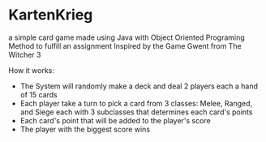 # KartenKrieg
a simple card game made using Java with Object Oriented Programing Method to fulfill an assignment
Inspired by the Game Gwent from The Witcher 3

How it works:
- The System will randomly make a deck and deal 2 players each a hand of 15 cards
- Each player take a turn to pick a card from 3 classes: Melee, Ranged, and Siege each with 3 subclasses that determines each card's points
- Each card's point that will be added to the player's score
- The player with the biggest score wins
